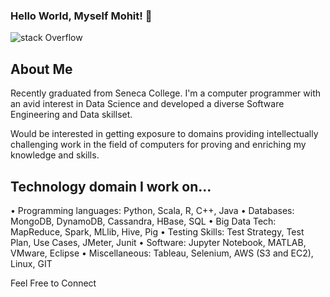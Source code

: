 ### Hello World, Myself Mohit! 👋


![stack Overflow](https://user-images.githubusercontent.com/45872617/88958242-2eb3eb00-d26e-11ea-8d6d-f596120815ed.gif)
## About Me

Recently graduated from Seneca College. I'm a computer programmer with an avid interest in Data Science and developed a diverse Software Engineering and Data skillset.

Would be interested in getting exposure to domains providing intellectually challenging work in the field of computers for proving and enriching my knowledge and skills.


## Technology domain I work on...

• Programming languages: Python, Scala, R, C++, Java
• Databases: MongoDB, DynamoDB, Cassandra, HBase, SQL
• Big Data Tech: MapReduce, Spark, MLlib, Hive, Pig
• Testing Skills: Test Strategy, Test Plan, Use Cases, JMeter, Junit
• Software: Jupyter Notebook, MATLAB, VMware, Eclipse
• Miscellaneous: Tableau, Selenium, AWS (S3 and EC2), Linux, GIT

Feel Free to Connect
